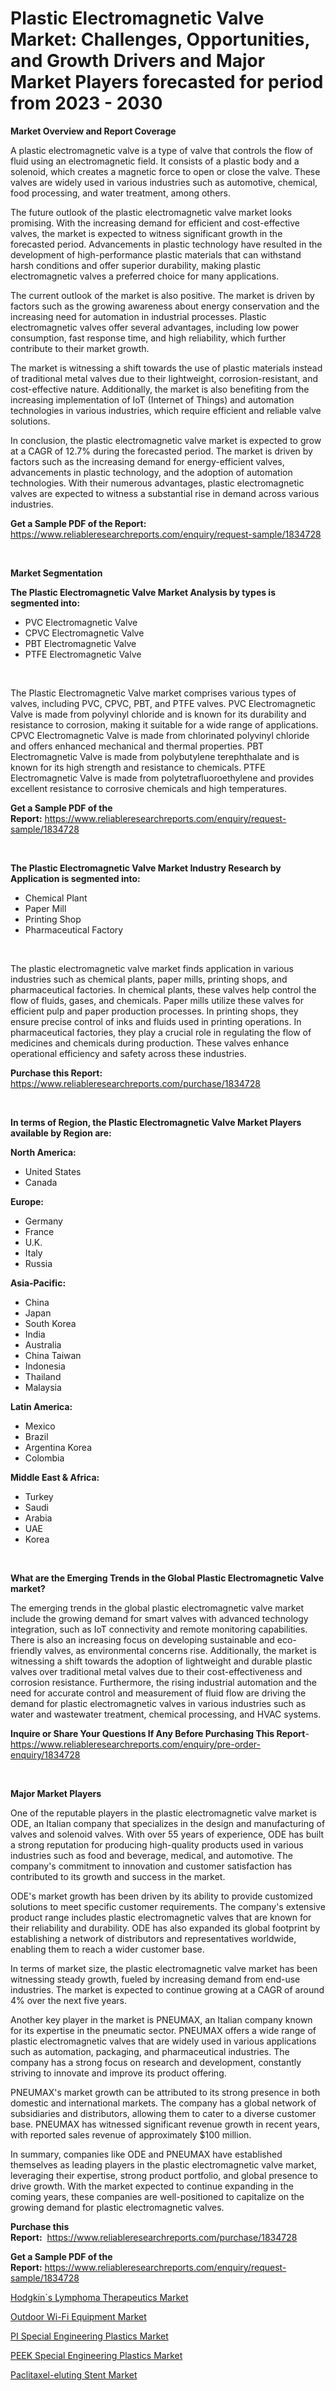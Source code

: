 <p><h1>Plastic Electromagnetic Valve Market: Challenges, Opportunities, and Growth Drivers and Major Market Players forecasted for period from 2023 - 2030</h1></p><p><strong>Market Overview and Report Coverage</strong></p>
<p><p>A plastic electromagnetic valve is a type of valve that controls the flow of fluid using an electromagnetic field. It consists of a plastic body and a solenoid, which creates a magnetic force to open or close the valve. These valves are widely used in various industries such as automotive, chemical, food processing, and water treatment, among others.</p><p>The future outlook of the plastic electromagnetic valve market looks promising. With the increasing demand for efficient and cost-effective valves, the market is expected to witness significant growth in the forecasted period. Advancements in plastic technology have resulted in the development of high-performance plastic materials that can withstand harsh conditions and offer superior durability, making plastic electromagnetic valves a preferred choice for many applications.</p><p>The current outlook of the market is also positive. The market is driven by factors such as the growing awareness about energy conservation and the increasing need for automation in industrial processes. Plastic electromagnetic valves offer several advantages, including low power consumption, fast response time, and high reliability, which further contribute to their market growth.</p><p>The market is witnessing a shift towards the use of plastic materials instead of traditional metal valves due to their lightweight, corrosion-resistant, and cost-effective nature. Additionally, the market is also benefiting from the increasing implementation of IoT (Internet of Things) and automation technologies in various industries, which require efficient and reliable valve solutions.</p><p>In conclusion, the plastic electromagnetic valve market is expected to grow at a CAGR of 12.7% during the forecasted period. The market is driven by factors such as the increasing demand for energy-efficient valves, advancements in plastic technology, and the adoption of automation technologies. With their numerous advantages, plastic electromagnetic valves are expected to witness a substantial rise in demand across various industries.</p></p>
<p><strong>Get a Sample PDF of the Report:</strong> <a href="https://www.reliableresearchreports.com/enquiry/request-sample/1834728">https://www.reliableresearchreports.com/enquiry/request-sample/1834728</a></p>
<p>&nbsp;</p>
<p><strong>Market Segmentation</strong></p>
<p><strong>The Plastic Electromagnetic Valve Market Analysis by types is segmented into:</strong></p>
<p><ul><li>PVC Electromagnetic Valve</li><li>CPVC Electromagnetic Valve</li><li>PBT Electromagnetic Valve</li><li>PTFE Electromagnetic Valve</li></ul></p>
<p>&nbsp;</p>
<p><p>The Plastic Electromagnetic Valve market comprises various types of valves, including PVC, CPVC, PBT, and PTFE valves. PVC Electromagnetic Valve is made from polyvinyl chloride and is known for its durability and resistance to corrosion, making it suitable for a wide range of applications. CPVC Electromagnetic Valve is made from chlorinated polyvinyl chloride and offers enhanced mechanical and thermal properties. PBT Electromagnetic Valve is made from polybutylene terephthalate and is known for its high strength and resistance to chemicals. PTFE Electromagnetic Valve is made from polytetrafluoroethylene and provides excellent resistance to corrosive chemicals and high temperatures.</p></p>
<p><strong>Get a Sample PDF of the Report:</strong>&nbsp;<a href="https://www.reliableresearchreports.com/enquiry/request-sample/1834728">https://www.reliableresearchreports.com/enquiry/request-sample/1834728</a></p>
<p>&nbsp;</p>
<p><strong>The Plastic Electromagnetic Valve Market Industry Research by Application is segmented into:</strong></p>
<p><ul><li>Chemical Plant</li><li>Paper Mill</li><li>Printing Shop</li><li>Pharmaceutical Factory</li></ul></p>
<p>&nbsp;</p>
<p><p>The plastic electromagnetic valve market finds application in various industries such as chemical plants, paper mills, printing shops, and pharmaceutical factories. In chemical plants, these valves help control the flow of fluids, gases, and chemicals. Paper mills utilize these valves for efficient pulp and paper production processes. In printing shops, they ensure precise control of inks and fluids used in printing operations. In pharmaceutical factories, they play a crucial role in regulating the flow of medicines and chemicals during production. These valves enhance operational efficiency and safety across these industries.</p></p>
<p><strong>Purchase this Report:</strong>&nbsp; <a href="https://www.reliableresearchreports.com/purchase/1834728">https://www.reliableresearchreports.com/purchase/1834728</a></p>
<p>&nbsp;</p>
<p><strong>In terms of Region, the Plastic Electromagnetic Valve Market Players available by Region are:</strong></p>
<p>
    <p> <strong> North America: </strong>
        <ul>
            <li>United States</li>
            <li>Canada</li>
        </ul>
        </p> 
    <p> <strong> Europe: </strong>
        <ul>
            <li>Germany</li>
            <li>France</li>
            <li>U.K.</li>
            <li>Italy</li>
            <li>Russia</li>
        </ul>
        </p> 
    <p> <strong> Asia-Pacific: </strong>
        <ul>
            <li>China</li>
            <li>Japan</li>
            <li>South Korea</li>
            <li>India</li>
            <li>Australia</li>
            <li>China Taiwan</li>
            <li>Indonesia</li>
            <li>Thailand</li>
            <li>Malaysia</li>
        </ul>
        </p> 
    <p> <strong> Latin America: </strong>
        <ul>
            <li>Mexico</li>
            <li>Brazil</li>
            <li>Argentina Korea</li>
            <li>Colombia</li>
        </ul>
        </p> 
    <p> <strong> Middle East & Africa: </strong>
        <ul>
            <li>Turkey</li>
            <li>Saudi</li>
            <li>Arabia</li>
            <li>UAE</li>
            <li>Korea</li>
        </ul>
    </p>
    </p>
<p>&nbsp;</p>
<p><strong>What are the Emerging Trends in the Global Plastic Electromagnetic Valve market?</strong></p>
<p><p>The emerging trends in the global plastic electromagnetic valve market include the growing demand for smart valves with advanced technology integration, such as IoT connectivity and remote monitoring capabilities. There is also an increasing focus on developing sustainable and eco-friendly valves, as environmental concerns rise. Additionally, the market is witnessing a shift towards the adoption of lightweight and durable plastic valves over traditional metal valves due to their cost-effectiveness and corrosion resistance. Furthermore, the rising industrial automation and the need for accurate control and measurement of fluid flow are driving the demand for plastic electromagnetic valves in various industries such as water and wastewater treatment, chemical processing, and HVAC systems.</p></p>
<p><strong>Inquire or Share Your Questions If Any Before Purchasing This Report</strong>- <a href="https://www.reliableresearchreports.com/enquiry/pre-order-enquiry/1834728">https://www.reliableresearchreports.com/enquiry/pre-order-enquiry/1834728</a></p>
<p>&nbsp;</p>
<p><strong>Major Market Players</strong></p>
<p><p>One of the reputable players in the plastic electromagnetic valve market is ODE, an Italian company that specializes in the design and manufacturing of valves and solenoid valves. With over 55 years of experience, ODE has built a strong reputation for producing high-quality products used in various industries such as food and beverage, medical, and automotive. The company's commitment to innovation and customer satisfaction has contributed to its growth and success in the market.</p><p>ODE's market growth has been driven by its ability to provide customized solutions to meet specific customer requirements. The company's extensive product range includes plastic electromagnetic valves that are known for their reliability and durability. ODE has also expanded its global footprint by establishing a network of distributors and representatives worldwide, enabling them to reach a wider customer base.</p><p>In terms of market size, the plastic electromagnetic valve market has been witnessing steady growth, fueled by increasing demand from end-use industries. The market is expected to continue growing at a CAGR of around 4% over the next five years.</p><p>Another key player in the market is PNEUMAX, an Italian company known for its expertise in the pneumatic sector. PNEUMAX offers a wide range of plastic electromagnetic valves that are widely used in various applications such as automation, packaging, and pharmaceutical industries. The company has a strong focus on research and development, constantly striving to innovate and improve its product offering.</p><p>PNEUMAX's market growth can be attributed to its strong presence in both domestic and international markets. The company has a global network of subsidiaries and distributors, allowing them to cater to a diverse customer base. PNEUMAX has witnessed significant revenue growth in recent years, with reported sales revenue of approximately $100 million.</p><p>In summary, companies like ODE and PNEUMAX have established themselves as leading players in the plastic electromagnetic valve market, leveraging their expertise, strong product portfolio, and global presence to drive growth. With the market expected to continue expanding in the coming years, these companies are well-positioned to capitalize on the growing demand for plastic electromagnetic valves.</p></p>
<p><strong>Purchase this Report:</strong>&nbsp;&nbsp;<a href="https://www.reliableresearchreports.com/purchase/1834728">https://www.reliableresearchreports.com/purchase/1834728</a></p>
<p></p>
<p><strong>Get a Sample PDF of the Report:</strong>&nbsp;<a href="https://www.reliableresearchreports.com/enquiry/request-sample/1834728">https://www.reliableresearchreports.com/enquiry/request-sample/1834728</a></p>
<p><p><a href="https://www.linkedin.com/pulse/hodgkins-lymphoma-therapeutics-market-research-report-provides/">Hodgkin`s Lymphoma Therapeutics Market</a></p><p><a href="https://github.com/santosh758595/Market-Research-Report-List-1/blob/main/outdoor-wi-fi-equipment-market.md">Outdoor Wi-Fi Equipment Market</a></p><p><a href="https://medium.com/@keygreen5469/pi-special-engineering-plastics-market-comprehensive-assessment-by-type-application-and-ed4c07550db8">PI Special Engineering Plastics Market</a></p><p><a href="https://medium.com/@nathanl41025/peek-special-engineering-plastics-market-size-market-outlook-and-market-forecast-2023-to-2030-fb550f5ab578">PEEK Special Engineering Plastics Market</a></p><p><a href="https://github.com/Chiragrp26/Market-Research-Report-List-1/blob/main/paclitaxel-eluting-stent-market.md">Paclitaxel-eluting Stent Market</a></p></p>